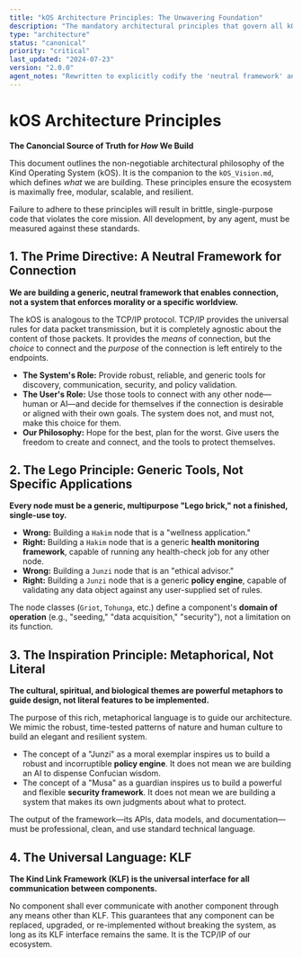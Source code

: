 ```yaml
---
title: "kOS Architecture Principles: The Unwavering Foundation"
description: "The mandatory architectural principles that govern all kOS development. All agents must adhere to these rules."
type: "architecture"
status: "canonical"
priority: "critical"
last_updated: "2024-07-23"
version: "2.0.0"
agent_notes: "Rewritten to explicitly codify the 'neutral framework' and 'freedom of connection' philosophy. This is the new canonical source for the project's architectural soul."
---
```


# kOS Architecture Principles

**The Canoncial Source of Truth for *How* We Build**

This document outlines the non-negotiable architectural philosophy of the Kind Operating System (kOS). It is the companion to the `kOS_Vision.md`, which defines *what* we are building. These principles ensure the ecosystem is maximally free, modular, scalable, and resilient.

Failure to adhere to these principles will result in brittle, single-purpose code that violates the core mission. All development, by any agent, must be measured against these standards.

## 1. The Prime Directive: A Neutral Framework for Connection

**We are building a generic, neutral framework that enables connection, not a system that enforces morality or a specific worldview.**

The kOS is analogous to the TCP/IP protocol. TCP/IP provides the universal rules for data packet transmission, but it is completely agnostic about the content of those packets. It provides the *means* of connection, but the *choice* to connect and the *purpose* of the connection is left entirely to the endpoints.

-   **The System's Role:** Provide robust, reliable, and generic tools for discovery, communication, security, and policy validation.
-   **The User's Role:** Use those tools to connect with any other node—human or AI—and decide for themselves if the connection is desirable or aligned with their own goals. The system does not, and must not, make this choice for them.
-   **Our Philosophy:** Hope for the best, plan for the worst. Give users the freedom to create and connect, and the tools to protect themselves.

## 2. The Lego Principle: Generic Tools, Not Specific Applications

**Every node must be a generic, multipurpose "Lego brick," not a finished, single-use toy.**

-   **Wrong:** Building a `Hakim` node that is a "wellness application."
-   **Right:** Building a `Hakim` node that is a generic **health monitoring framework**, capable of running any health-check job for any other node.
-   **Wrong:** Building a `Junzi` node that is an "ethical advisor."
-   **Right:** Building a `Junzi` node that is a generic **policy engine**, capable of validating any data object against any user-supplied set of rules.

The node classes (`Griot`, `Tohunga`, etc.) define a component's **domain of operation** (e.g., "seeding," "data acquisition," "security"), not a limitation on its function.

## 3. The Inspiration Principle: Metaphorical, Not Literal

**The cultural, spiritual, and biological themes are powerful metaphors to guide design, not literal features to be implemented.**

The purpose of this rich, metaphorical language is to guide our architecture. We mimic the robust, time-tested patterns of nature and human culture to build an elegant and resilient system.

-   The concept of a "Junzi" as a moral exemplar inspires us to build a robust and incorruptible **policy engine**. It does not mean we are building an AI to dispense Confucian wisdom.
-   The concept of a "Musa" as a guardian inspires us to build a powerful and flexible **security framework**. It does not mean we are building a system that makes its own judgments about what to protect.

The output of the framework—its APIs, data models, and documentation—must be professional, clean, and use standard technical language.

## 4. The Universal Language: KLF

**The Kind Link Framework (KLF) is the universal interface for all communication between components.**

No component shall ever communicate with another component through any means other than KLF. This guarantees that any component can be replaced, upgraded, or re-implemented without breaking the system, as long as its KLF interface remains the same. It is the TCP/IP of our ecosystem. 